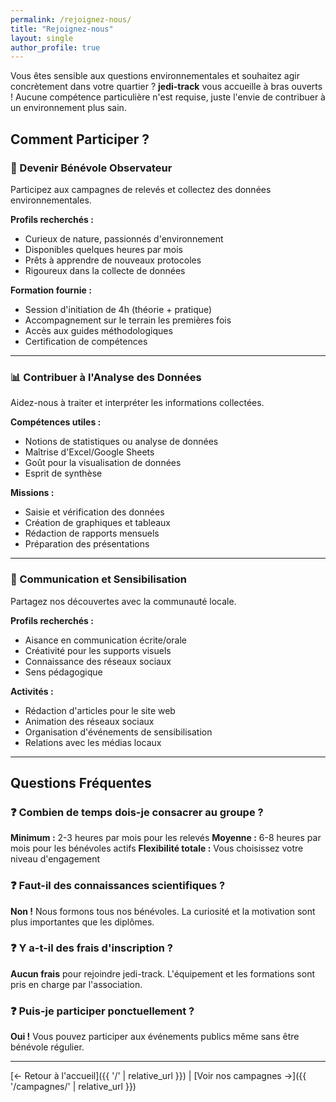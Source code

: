 ```yaml
---
permalink: /rejoignez-nous/
title: "Rejoignez-nous"
layout: single
author_profile: true
---
```


Vous êtes sensible aux questions environnementales et souhaitez agir concrètement dans votre quartier ? **jedi-track** vous accueille à bras ouverts ! Aucune compétence particulière n'est requise, juste l'envie de contribuer à un environnement plus sain.

## Comment Participer ?

### 🔬 Devenir Bénévole Observateur
Participez aux campagnes de relevés et collectez des données environnementales.

**Profils recherchés :**
- Curieux de nature, passionnés d'environnement
- Disponibles quelques heures par mois
- Prêts à apprendre de nouveaux protocoles
- Rigoureux dans la collecte de données

**Formation fournie :**
- Session d'initiation de 4h (théorie + pratique)
- Accompagnement sur le terrain les premières fois
- Accès aux guides méthodologiques
- Certification de compétences

---

### 📊 Contribuer à l'Analyse des Données
Aidez-nous à traiter et interpréter les informations collectées.

**Compétences utiles :**
- Notions de statistiques ou analyse de données
- Maîtrise d'Excel/Google Sheets
- Goût pour la visualisation de données
- Esprit de synthèse

**Missions :**
- Saisie et vérification des données
- Création de graphiques et tableaux
- Rédaction de rapports mensuels
- Préparation des présentations

---

### 🎨 Communication et Sensibilisation
Partagez nos découvertes avec la communauté locale.

**Profils recherchés :**
- Aisance en communication écrite/orale
- Créativité pour les supports visuels
- Connaissance des réseaux sociaux
- Sens pédagogique

**Activités :**
- Rédaction d'articles pour le site web
- Animation des réseaux sociaux
- Organisation d'événements de sensibilisation
- Relations avec les médias locaux

---

## Questions Fréquentes

### ❓ Combien de temps dois-je consacrer au groupe ?
**Minimum :** 2-3 heures par mois pour les relevés
**Moyenne :** 6-8 heures par mois pour les bénévoles actifs
**Flexibilité totale :** Vous choisissez votre niveau d'engagement

### ❓ Faut-il des connaissances scientifiques ?
**Non !** Nous formons tous nos bénévoles. La curiosité et la motivation sont plus importantes que les diplômes.

### ❓ Y a-t-il des frais d'inscription ?
**Aucun frais** pour rejoindre jedi-track. L'équipement et les formations sont pris en charge par l'association.

### ❓ Puis-je participer ponctuellement ?
**Oui !** Vous pouvez participer aux événements publics même sans être bénévole régulier.

---

[← Retour à l'accueil]({{ '/' | relative_url }}) | [Voir nos campagnes →]({{ '/campagnes/' | relative_url }})
